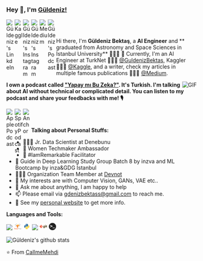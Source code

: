 ### Hey 👋, I'm [Güldeniz!](https://guldenizbektas.github.io)

<a href="https://www.linkedin.com/in/GuldenizBektas/">
  <img align="left" alt="Güldeniz's LinkdeIn" width="22px" src="https://cdn.jsdelivr.net/npm/simple-icons@v3/icons/linkedin.svg" />
</a>
<a href="https://www.kaggle.com/denizbektas">
  <img align="left" alt="Kaggle" width="22px" src="https://cdn.jsdelivr.net/npm/simple-icons@3.1.0/icons/kaggle.svg" />
</a>
<a href="https://www.instagram.com/givingthemvision/">
  <img align="left" alt="Güldeniz's Instagram" width="22px" src="https://cdn.jsdelivr.net/npm/simple-icons@v3/icons/instagram.svg" />
</a>
<a href="https://www.twitter.com/givinthemvision">
  <img align="left" alt="Güldeniz's Instagram" width="22px" src="https://cdn.jsdelivr.net/npm/simple-icons@v3/icons/twitter.svg" />
</a>
<a href="https://www.medium.com/@gdenizbektass">
  <img align="left" alt="Medium" width="22px" src="https://cdn.jsdelivr.net/npm/simple-icons@3.1.0/icons/medium.svg" />
</a>
<a href="https://anchor.fm/g374ldeniz-bektau015f">
  <img align="left" alt="Güldeniz's Podcast" width="22px" src="https://www.svgrepo.com/show/352360/podcast.svg" />
</a>

<br />
<br />

Hi there, I'm **Güldeniz Bektaş**, a **AI Engineer** and ** graduated from Astronomy and Space Sciences in İstanbul University** 👩🏼‍🎓 🚀 Currently, I'm an AI Engineer at TurkNet 👩🏼‍🚀 [@GuldenizBektas](https://github.com/GuldenizBektas), Kaggler 👩🏻‍💼 [@Kaggle](https://www.kaggle.com/denizbektas), and a writer, check my articles in multiple famous publications 👩🏼‍💻 [@Medium](https://medium.com/@gdenizbektass). 

  <img align="right" alt="GIF" src="https://i.pinimg.com/originals/e4/26/70/e426702edf874b181aced1e2fa5c6cde.gif" />


**I own a podcast called ["Yapay mı Bu Zeka?"](https://anchor.fm/g374ldeniz-bektau015f). It's Turkish. I'm talking about AI without technical or complicated detail. You can listen to my podcast and share your feedbacks with me! 🎙**

<a href="https://podcasts.apple.com/us/podcast/yapay-mı-bu-zeka/id1632590370">
  <img align="left" alt="ApplePodcast" width="22px" src="https://www.apple.com/v/apple-podcasts/c/images/overview/hero_icon__c135x5gz14mu_large.png" />
</a>
<a href="https://open.spotify.com/show/6Sc5K6nElR6BF4d1CapeAK">
  <img align="left" alt="SpotifyPodcast" width="22px" src="https://upload.wikimedia.org/wikipedia/commons/thumb/1/19/Spotify_logo_without_text.svg/2048px-Spotify_logo_without_text.svg.png" />
</a>
<a href="https://anchor.fm/g374ldeniz-bektau015f">
  <img align="left" alt="Anchor" width="22px" src="https://www.apkmirror.com/wp-content/uploads/2021/08/08/6123cd04ae65a.png" />
</a>

<br />
<br />

**Talking about Personal Stuffs:**

- 👩🏼‍💻 Jr. Data Scientist at Denebunu
- 🎊 Women Techmaker Ambassador
- 🎈 #IamRemarkable Facilitator
- 🌱 Guide in Deep Learning Study Group Batch 8 by inzva and ML Bootcamp by inza&GDG İstanbul
- 💁🏼‍♀️ Organization Team Member at [Devnot](https://devnot.com)
- 🤔 My interests are with Computer Vision, GANs, VAE etc..
- 💬 Ask me about anything, I am happy to help
- 📫 Please email via gdenizbektass@gmail.com to reach me.
- 📝 See my [personal website](https://guldenizbektas.github.io) to get more info.


**Languages and Tools:**  

<code><img height="20" src="https://pytorch.org/assets/images/pytorch-logo.png"></code>
<code><img height="20" src="https://raw.githubusercontent.com/github/explore/80688e429a7d4ef2fca1e82350fe8e3517d3494d/topics/tensorflow/tensorflow.png"></code>
<code><img height="20" src="https://raw.githubusercontent.com/github/explore/80688e429a7d4ef2fca1e82350fe8e3517d3494d/topics/python/python.png"></code>
<code><img height="20" src="https://www.postgresql.org/media/img/about/press/elephant.png"></code>
<code><img height="20" src="https://raw.githubusercontent.com/github/explore/80688e429a7d4ef2fca1e82350fe8e3517d3494d/topics/git/git.png"></code>
<code><img height="20" src="https://raw.githubusercontent.com/github/explore/80688e429a7d4ef2fca1e82350fe8e3517d3494d/topics/terminal/terminal.png"></code>

![Güldeniz's github stats](https://github-readme-stats.vercel.app/api?username=GuldenizBektas&show_icons=true&hide_border=true)

⭐️ From [CallmeMehdi](https://github.com/CallmeMehdi)
